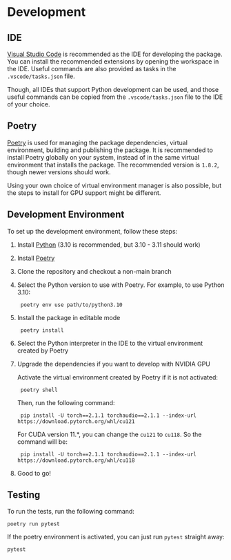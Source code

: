 # Development

## IDE

[Visual Studio Code](https://code.visualstudio.com/) is recommended as the IDE
for developing the package. You can install the recommended extensions by opening
the workspace in the IDE. Useful commands are also provided as tasks in the
`.vscode/tasks.json` file.

Though, all IDEs that support Python development can be used, and those useful
commands can be copied from the `.vscode/tasks.json` file to the IDE of your choice.

## Poetry

[Poetry](https://python-poetry.org/) is used for managing the package dependencies,
virtual environment, building and publishing the package. It is recommended to install
Poetry globally on your system, instead of in the same virtual environment that installs
the package. The recommended version is `1.8.2`, though newer versions should work.

Using your own choice of virtual environment manager is also possible, but the
steps to install for GPU support might be different.

## Development Environment

To set up the development environment, follow these steps:

1. Install [Python](https://www.python.org/downloads/) (3.10 is recommended, but 3.10 - 3.11 should work)

2. Install [Poetry](https://python-poetry.org/docs/#installation)

3. Clone the repository and checkout a non-main branch

4. Select the Python version to use with Poetry. For example, to use Python 3.10:

        poetry env use path/to/python3.10

5. Install the package in editable mode

        poetry install

6. Select the Python interpreter in the IDE to the virtual environment created by Poetry

7. Upgrade the dependencies if you want to develop with NVIDIA GPU

    Activate the virtual environment created by Poetry if it is not activated:

        poetry shell

    Then, run the following command:

        pip install -U torch==2.1.1 torchaudio==2.1.1 --index-url https://download.pytorch.org/whl/cu121

    For CUDA version 11.*, you can change the `cu121` to `cu118`. So the command will be:

        pip install -U torch==2.1.1 torchaudio==2.1.1 --index-url https://download.pytorch.org/whl/cu118

8. Good to go!

## Testing

To run the tests, run the following command:

    poetry run pytest

If the poetry environment is activated, you can just run `pytest` straight away:

    pytest